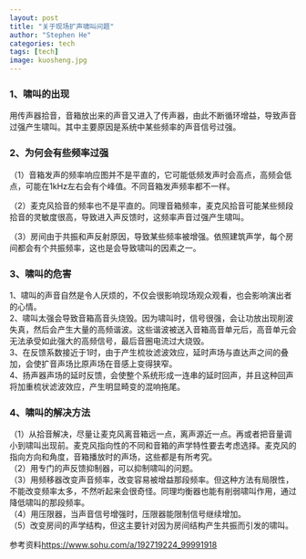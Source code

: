 ```yaml
---
layout: post
title: "关于现场扩声啸叫问题"
author: "Stephen He"
categories: tech
tags: [tech]
image: kuosheng.jpg
---
```


### 1、啸叫的出现    
用传声器拾音，音箱放出来的声音又进入了传声器，由此不断循环增益，导致声音过强产生啸叫。其中主要原因是系统中某些频率的声音信号过强。  

### 2、为何会有些频率过强  
（1）音箱发声的频率响应图并不是平直的，它可能低频发声时会高点，高频会低点，可能在1kHz左右会有个峰值。不同音箱发声频率都不一样。

（2）麦克风拾音的频率也不是平直的。同理音箱频率，麦克风拾音可能某些频段拾音的灵敏度很高，导致进入声反馈时，这频率声音过强产生啸叫。

（3）房间由于共振和声反射原因，导致某些频率被增强。依照建筑声学，每个房间都会有个共振频率，这也是会导致啸叫的因素之一。

### 3、啸叫的危害  
1、啸叫的声音自然是令人厌烦的，不仅会很影响现场观众观看，也会影响演出者的心情。  
2、啸叫太强会导致音箱高音头烧毁。因为啸叫时，信号很强，会让功放出现削波失真，然后会产生大量的高频谐波。这些谐波被送入音箱高音单元后，高音单元会无法承受如此强大的高频信号，最后音圈电流过大烧毁。  
3、在反馈系数接近于1时，由于产生梳妆滤波效应，延时声场与直达声之间的叠加，会使扩音声场比原声场在音感上变得狭窄。  
4、扬声器声场的延时反馈，会使整个系统形成一连串的延时回声，并且这种回声将加重梳状滤波效应，产生明显畸变的混响拖尾。


### 4、啸叫的解决方法  
（1）从拾音解决，尽量让麦克风离音箱远一点，离声源近一点。再或者把音量调小到啸叫出现前。麦克风指向性的不同和音箱的声学特性要去考虑选择。麦克风的指向方向和角度，音箱播放时的声场，这些都是有所考究。  
（2）用专门的声反馈抑制器，可以抑制啸叫的问题。  
（3）用频移器改变声音频率，改变容易被增益那段频率。但这种方法有局限性，不能改变频率太多，不然听起来会很奇怪。同理均衡器也能有削弱啸叫作用，通过降低啸叫的那段频率。  
（4）用压限器，当声音信号增强时，压限器能限制信号继续增加。  
（5）改变房间的声学结构，但这主要针对因为房间结构产生共振而引发的啸叫。

参考资料<https://www.sohu.com/a/192719224_99991918>
